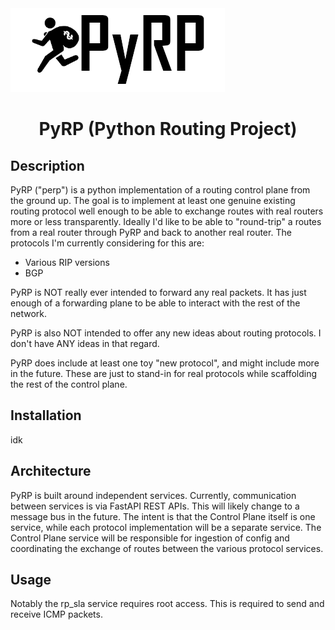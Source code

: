 <img style="align-content: center;" src="/static/images/PyRP.png">

<h1 align="center">PyRP (Python Routing Project)</h1>

## Description

PyRP ("perp") is a python implementation of a routing control plane from the ground up. The goal is to 
implement at least one genuine existing routing protocol well enough to be able to exchange routes with real routers
more or less transparently.  Ideally I'd like to be able to "round-trip" a routes from a real router through PyRP and 
back to another real router. The protocols I'm currently considering for this are: 

* Various RIP versions 
* BGP

PyRP is NOT really ever intended to forward any real packets.  It has just enough of a forwarding plane to be able to interact with the rest of the network.

PyRP is also NOT intended to offer any new ideas about routing protocols.  I don't have ANY ideas in that regard.

PyRP does include at least one toy "new protocol", and might include more in the future.  These are just to stand-in for 
real protocols while scaffolding the rest of the control plane. 

## Installation
idk

## Architecture

PyRP is built around independent services. Currently, communication between services is via FastAPI REST APIs.  This will
likely change to a message bus in the future.  The intent is that the Control Plane itself is one service, while each 
protocol implementation will be a separate service.  The Control Plane service will be responsible for ingestion of config 
and coordinating the exchange of routes between the various protocol services.

## Usage
Notably the rp_sla service requires root access.  This is required to send and receive ICMP packets.
